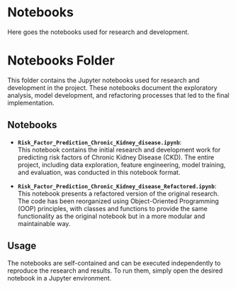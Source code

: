 # Notebooks

Here goes the notebooks used for research and development.

# Notebooks Folder

This folder contains the Jupyter notebooks used for research and development in the project. These notebooks document the exploratory analysis, model development, and refactoring processes that led to the final implementation.

## Notebooks

- **`Risk_Factor_Prediction_Chronic_Kidney_disease.ipynb`**:  
  This notebook contains the initial research and development work for predicting risk factors of Chronic Kidney Disease (CKD). The entire project, including data exploration, feature engineering, model training, and evaluation, was conducted in this notebook format.

- **`Risk_Factor_Prediction_Chronic_Kidney_disease_Refactored.ipynb`**:  
  This notebook presents a refactored version of the original research. The code has been reorganized using Object-Oriented Programming (OOP) principles, with classes and functions to provide the same functionality as the original notebook but in a more modular and maintainable way.

## Usage

The notebooks are self-contained and can be executed independently to reproduce the research and results. To run them, simply open the desired notebook in a Jupyter environment.